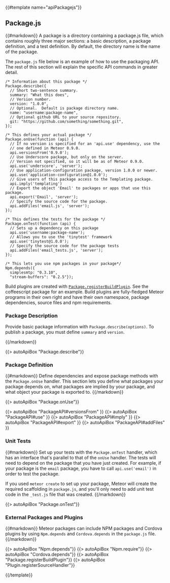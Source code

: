 {{#template name="apiPackagejs"}}

<h2 id="packagejs"><span>Package.js</span></h2>

{{#markdown}} A package is a directory containing a package.js file, which
contains roughly three major sections: a basic description, a package
definition, and a test definition. By default, the directory name is the name of
the package.

The `package.js` file below is an example of how to use the packaging API. The
rest of this section will explain the specific API commands in greater detail.


    /* Information about this package */
    Package.describe({
      // Short two-sentence summary.
      summary: "What this does",
      // Version number.
      version: "1.0.0",
      // Optional.  Default is package directory name.
      name: "username:package-name",
      // Optional github URL to your source repository.
      git: "https://github.com/something/something.git",
    });

    /* This defines your actual package */
    Package.onUse(function (api) {
      // If no version is specified for an 'api.use' dependency, use the
      // one defined in Meteor 0.9.0.
      api.versionsFrom('0.9.0');
      // Use Underscore package, but only on the server.
      // Version not specified, so it will be as of Meteor 0.9.0.
      api.use('underscore', 'server');
      // Use application-configuration package, version 1.0.0 or newer.
      api.use('application-configuration@1.0.0');
      // Give users of this package access to the Templating package.
      api.imply('templating')
      // Export the object 'Email' to packages or apps that use this package.
      api.export('Email', 'server');
      // Specify the source code for the package.
      api.addFiles('email.js', 'server');
    });

    /* This defines the tests for the package */
    Package.onTest(function (api) {
      // Sets up a dependency on this package
      api.use('username:package-name');
      // Allows you to use the 'tinytest' framework
      api.use('tinytest@1.0.0');
      // Specify the source code for the package tests
      api.addFiles('email_tests.js', 'server');
    });

    /* This lets you use npm packages in your package*/
    Npm.depends({
      simplesmtp: "0.3.10",
      "stream-buffers": "0.2.5"});

Build plugins are created with
[`Package.registerBuildPlugin`](#Package-registerBuildPlugin). See the
coffeescript package for an example. Build plugins are fully-fledged Meteor
programs in their own right and have their own namespace, package dependencies,
source files and npm requirements.

<h3 id="packagedescription"><span>Package Description</span></h3>

Provide basic package information with `Package.describe(options)`. To publish a
package, you must define `summary` and `version`.

{{/markdown}}

{{> autoApiBox "Package.describe"}}


<h3 id="packagedefinition"><span>Package Definition</span></h3>

{{#markdown}}
Define dependencies and expose package methods with the
`Package.onUse` handler. This section lets you define what packages your package
depends on, what packages are implied by your package, and what object your
package is exported to.
{{/markdown}}

{{> autoApiBox "Package.onUse"}}

{{> autoApiBox "PackageAPI#versionsFrom" }}
{{> autoApiBox "PackageAPI#use" }}
{{> autoApiBox "PackageAPI#imply" }}
{{> autoApiBox "PackageAPI#export" }}
{{> autoApiBox "PackageAPI#addFiles" }}

<h3 id="packagetests"><span>Unit Tests</span></h3>

{{#markdown}}
Set up your tests with the `Package.onTest` handler, which has an interface
that's parallel to that of the `onUse` handler. The tests will need to depend on
the package that you have just created. For example, if your package is the
`email` package, you have to call `api.use('email')` in order to test the
package.

If you used `meteor create` to set up your package, Meteor will create the
required scaffolding in `package.js`, and you'll only need to add unit test code
in the `_test.js` file that was created.
{{/markdown}}

{{> autoApiBox "Package.onTest"}}


<h3><span>External Packages and Plugins</span></h3>

{{#markdown}}
Meteor packages can include NPM packages and Cordova plugins by using
`Npm.depends` and `Cordova.depends` in the `package.js` file.
{{/markdown}}

{{> autoApiBox "Npm.depends"}}
{{> autoApiBox "Npm.require"}}
{{> autoApiBox "Cordova.depends"}}
{{> autoApiBox "Package.registerBuildPlugin"}}
{{> autoApiBox "Plugin.registerSourceHandler"}}

{{/template}}
